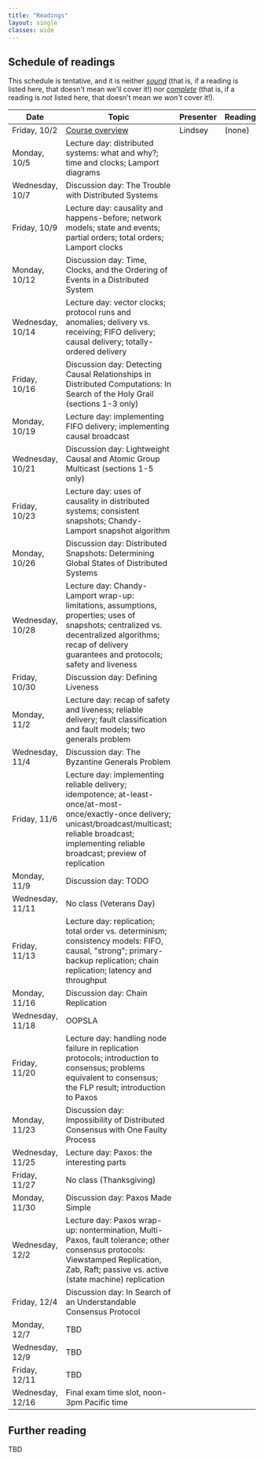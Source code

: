 ```yaml
---
title: "Readings"
layout: single
classes: wide
---
```


## Schedule of readings

This schedule is tentative, and it is neither [_sound_](https://en.wikipedia.org/wiki/Soundness) (that is, if a reading is listed here, that doesn't mean we'll cover it!) nor [_complete_](https://en.wikipedia.org/wiki/Completeness_(logic)) (that is, if a reading is *not* listed here, that doesn't mean we *won't* cover it!).

| Date             | Topic                                          | Presenter            | Reading                                             | Notes
|------------------|------------------------------------------------|----------------------|-----------------------------------------------------|---------------------------------
| Friday, 10/2     | [Course overview](course-overview.html)        | Lindsey              | (none)
| Monday, 10/5     | Lecture day: distributed systems: what and why?; time and clocks; Lamport diagrams
| Wednesday, 10/7  | Discussion day: The Trouble with Distributed Systems
| Friday, 10/9     | Lecture day: causality and happens-before; network models; state and events; partial orders; total orders; Lamport clocks
| Monday, 10/12    | Discussion day: Time, Clocks, and the Ordering of Events in a Distributed System
| Wednesday, 10/14 | Lecture day: vector clocks; protocol runs and anomalies; delivery vs. receiving; FIFO delivery; causal delivery; totally-ordered delivery
| Friday, 10/16    | Discussion day: Detecting Causal Relationships in Distributed Computations: In Search of the Holy Grail (sections 1-3 only)
| Monday, 10/19    | Lecture day: implementing FIFO delivery; implementing causal broadcast
| Wednesday, 10/21 | Discussion day: Lightweight Causal and Atomic Group Multicast (sections 1-5 only)
| Friday, 10/23    | Lecture day: uses of causality in distributed systems; consistent snapshots; Chandy-Lamport snapshot algorithm
| Monday, 10/26    | Discussion day: Distributed Snapshots: Determining Global States of Distributed Systems
| Wednesday, 10/28 | Lecture day: Chandy-Lamport wrap-up: limitations, assumptions, properties; uses of snapshots; centralized vs. decentralized algorithms; recap of delivery guarantees and protocols; safety and liveness
| Friday, 10/30    | Discussion day: Defining Liveness
| Monday, 11/2     | Lecture day: recap of safety and liveness; reliable delivery; fault classification and fault models; two generals problem
| Wednesday, 11/4  | Discussion day: The Byzantine Generals Problem
| Friday, 11/6     | Lecture day: implementing reliable delivery; idempotence; at-least-once/at-most-once/exactly-once delivery; unicast/broadcast/multicast; reliable broadcast; implementing reliable broadcast; preview of replication
| Monday, 11/9     | Discussion day: TODO
| Wednesday, 11/11 | No class (Veterans Day)
| Friday, 11/13    | Lecture day: replication; total order vs. determinism; consistency models: FIFO, causal, "strong"; primary-backup replication; chain replication; latency and throughput
| Monday, 11/16    | Discussion day: Chain Replication
| Wednesday, 11/18 | OOPSLA
| Friday, 11/20    | Lecture day: handling node failure in replication protocols; introduction to consensus; problems equivalent to consensus; the FLP result; introduction to Paxos
| Monday, 11/23    | Discussion day: Impossibility of Distributed Consensus with One Faulty Process
| Wednesday, 11/25 | Lecture day: Paxos: the interesting parts
| Friday, 11/27    | No class (Thanksgiving)
| Monday, 11/30    | Discussion day: Paxos Made Simple
| Wednesday, 12/2  | Lecture day: Paxos wrap-up: nontermination, Multi-Paxos, fault tolerance; other consensus protocols: Viewstamped Replication, Zab, Raft; passive vs. active (state machine) replication
| Friday, 12/4     | Discussion day: In Search of an Understandable Consensus Protocol
| Monday, 12/7     | TBD
| Wednesday, 12/9  | TBD
| Friday, 12/11    | TBD
| Wednesday, 12/16 | Final exam time slot, noon-3pm Pacific time

## Further reading

TBD
